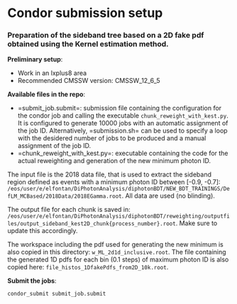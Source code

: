 # Condor submission setup

### Preparation of the sideband tree based on a 2D fake pdf obtained using the Kernel estimation method.

   **Preliminary setup**:
   - Work in an lxplus8 area
   - Recommended CMSSW version: CMSSW_12_6_5

   **Available files in the repo**:
   - =submit_job.submit=: submission file containing the configuration for the condor job and calling the executable `chunk_reweight_with_kest.py`. It is configured to generate 10000 jobs with an automatic assignment of the job ID. Alternatively, =submission.sh= can be used to specify a loop with the desidered number of jobs to be produced and a manual assignment of the job ID.
   - =chunk_reweight_with_kest.py=: executable containing the code for the actual reweighting and generation of the new minimum photon ID.

   The input file is the 2018 data file, that is used to extract the sideband region defined as events with a minimum photon ID between [-0.9, -0.7]:
   `/eos/user/e/elfontan/DiPhotonAnalysis/diphotonBDT/NEW_BDT_TRAININGS/DefLM_MCBased/2018Data/2018EGamma.root`.
   All data are used (no blinding).

   The output file for each chunk is saved in:
   `/eos/user/e/elfontan/DiPhotonAnalysis/diphotonBDT/reweighting/outputfiles/output_sideband_kest2D_chunk{process_number}.root`.
   Make sure to update this accordingly.

   The workspace including the pdf used for generating the new minimum is also copied in this directory: `w_ML_2d1d_inclusive.root`.
   The file containing the generated 1D pdfs for each bin (0.1 steps) of maximum photon ID is also copied here: `file_histos_1DfakePdfs_from2D_10k.root`.

   **Submit the jobs**:
   ```
   condor_submit submit_job.submit
   ```
